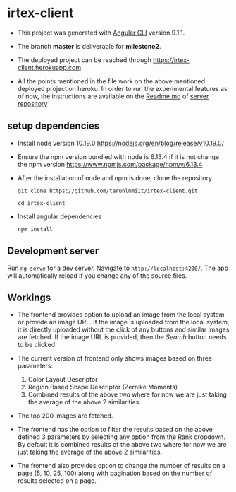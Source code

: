 # irtex-client

* This project was generated with [Angular CLI](https://github.com/angular/angular-cli) version 9.1.1.

* The branch **master** is deliverable for **milestone2**.

* The deployed project can be reached through https://irtex-client.herokuapp.com

* All the points mentioned in the file work on the above mentioned deployed project on heroku. In order to run the experimental features as of now, the instructions are available on the [Readme.md](https://github.com/tarunlnmiit/irtex-1.0/blob/milestone2/README.md) of [server repository](https://github.com/tarunlnmiit/irtex-1.0/tree/milestone2)

## setup dependencies

* Install node version 10.19.0 https://nodejs.org/en/blog/release/v10.19.0/

* Ensure the npm version bundled with node is 6.13.4 if it is not change the npm version https://www.npmjs.com/package/npm/v/6.13.4

* After the installation of node and npm is done, clone the repository
  
  `git clone https://github.com/tarunlnmiit/irtex-client.git`

  `cd irtex-client`

* Install angular dependencies

  `npm install`

## Development server

Run `ng serve` for a dev server. Navigate to `http://localhost:4200/`. The app will automatically reload if you change any of the source files.

## Workings

* The frontend provides option to upload an image from the local system or provide an image URL. If the image is uploaded from the local system, it is directly uploaded without the click of any buttons and similar images are fetched. If the image URL is provided, then the *Search* button needs to be clicked

* The current version of frontend only shows images based on three parameters:
  1. Color Layout Descriptor
  2. Region Based Shape Descriptor (Zernike Moments)
  3. Combined results of the above two where for now we are just taking the average of the above 2 similarities.
  
* The top 200 images are fetched.

* The frontend has the option to filter the results based on the above defined 3 parameters by selecting any option from the Rank dropdown. By default it is combined results of the above two where for now we are just taking the average of the above 2 similarities.

* The frontend also provides option to change the number of results on a page (5, 10, 25, 100) along with pagination based on the number of results selected on a page.
